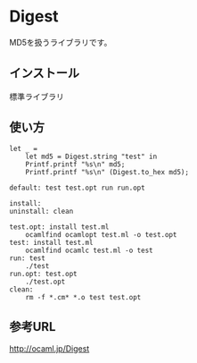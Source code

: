 # Digest 

MD5を扱うライブラリです。


## インストール

標準ライブラリ

## 使い方

```
let _ =
	let md5 = Digest.string "test" in
	Printf.printf "%s\n" md5;
	Printf.printf "%s\n" (Digest.to_hex md5);
```

```
default: test test.opt run run.opt

install:
uninstall: clean

test.opt: install test.ml
	ocamlfind ocamlopt test.ml -o test.opt
test: install test.ml
	ocamlfind ocamlc test.ml -o test
run: test
	./test
run.opt: test.opt
	./test.opt
clean:
	rm -f *.cm* *.o test test.opt
```


## 参考URL

http://ocaml.jp/Digest
